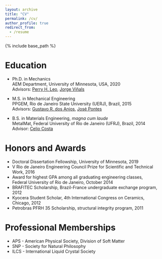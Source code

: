 ```yaml
---
layout: archive
title: "CV"
permalink: /cv/
author_profile: true
redirect_from:
  - /resume
---
```


{% include base_path %}

Education
======
* Ph.D. in Mechanics <br/>
  AEM Department, University of Minnesota, USA, 2020 <br/>
  Advisors: [Perry H. Leo](https://cse.umn.edu/aem/perry-h-leo), [Jorge Viñals](https://www.physics.umn.edu/people/vinals.html)

* M.S. in Mechanical Engineering <br/>
  PPGEM, Rio de Janeiro State University (UERJ), Brazil, 2015 <br/>
  Advisors: [Gustavo R. dos Anjos](https://gustavorabello.github.io/), [José Pontes](http://www.gesar.uerj.br/en/staff/professor-jose-pontes.html)

* B.S. in Materials Engineering, *magna cum laude* <br/>
  MetalMat, Federal University of Rio de Janeiro (UFRJ), Brazil, 2014 <br/>
  Advisor: [Celio Costa](http://www.metalmat.ufrj.br/index.php/br/o-pemm/corpo-docente/professores/25-celio-albano-da-costa-neto)


Honors and Awards
======
* Doctoral Dissertation Fellowship, University of Minnesota, 2019
* V Rio de Janeiro Engineering Council Prize for Scientific and Technical Work, 2016
* Award for highest GPA among all graduating engineering classes, Federal University of Rio de Janeiro, October 2014
* BRAFITEC Scholarship, Brazil-France undergraduate exchange program, 2012
* Kyocera Student Scholar, 4th International Congress on Ceramics, Chicago, 2012
* Petrobras PFRH 35 Scholarship, structural integrity program, 2011


Professional Memberships
======
* APS - American Physical Society, Division of Soft Matter
* SNP - Society for Natural Philosophy
* ILCS - International Liquid Crystal Society